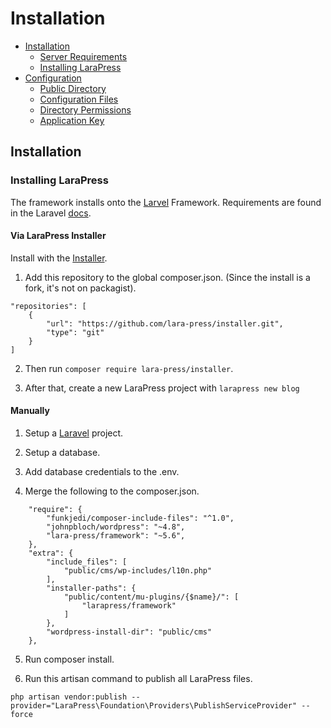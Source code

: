 # Installation

- [Installation](#installation)
    - [Server Requirements](#server-requirements)
    - [Installing LaraPress](#installing-larapress)
- [Configuration](#configuration)
    - [Public Directory](#public-directory)
    - [Configuration Files](#configuration-files)
    - [Directory Permissions](#directory-permissions)
    - [Application Key](#application-key)

## Installation

### Installing LaraPress
The framework installs onto the [Larvel](https://laravel.com/docs/5.5#installation) Framework. Requirements are found in the Laravel [docs](https://laravel.com/docs/5.5#installation).

#### Via LaraPress Installer
Install with the [Installer](https://github.com/lara-press/installer).

1. Add this repository to the global composer.json. (Since the install is a fork, it's not on packagist).

```
"repositories": [
    {   
        "url": "https://github.com/lara-press/installer.git",
        "type": "git"
    }   
]
```

2. Then run `composer require lara-press/installer`.

3. After that, create a new LaraPress project with `larapress new blog`

#### Manually

1. Setup a [Laravel](https://laravel.com/docs/5.5#installation) project.

2. Setup a database.

3. Add database credentials to the .env.

4. Merge the following to the composer.json.

```
    "require": {
        "funkjedi/composer-include-files": "^1.0",
        "johnpbloch/wordpress": "~4.8",
        "lara-press/framework": "~5.6",
    },
    "extra": {
        "include_files": [
            "public/cms/wp-includes/l10n.php"
        ],  
        "installer-paths": {
            "public/content/mu-plugins/{$name}/": [
                "larapress/framework"
            ]   
        },  
        "wordpress-install-dir": "public/cms"
    },  
```

5. Run composer install.

6. Run this artisan command to publish all LaraPress files. 

`php artisan vendor:publish --provider="LaraPress\Foundation\Providers\PublishServiceProvider" --force`




